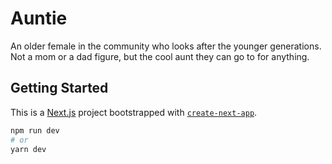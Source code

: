 # Auntie

An older female in the community who looks after the younger generations. Not a mom or a dad figure, but the cool aunt they can go to for anything.

## Getting Started

This is a [Next.js](https://nextjs.org/) project bootstrapped with [`create-next-app`](https://github.com/vercel/next.js/tree/canary/packages/create-next-app).

```bash
npm run dev
# or
yarn dev
```
